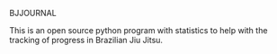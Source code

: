 BJJOURNAL

This is an open source python program with statistics to help with the tracking of progress in Brazilian Jiu Jitsu.
